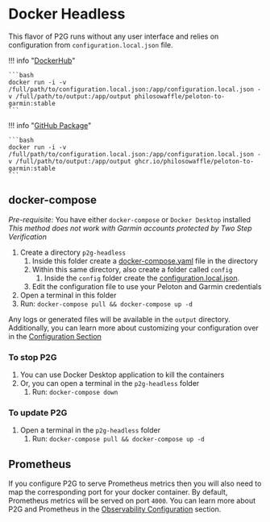 
# Docker Headless

This flavor of P2G runs without any user interface and relies on configuration from `configuration.local.json` file.

!!! info "[DockerHub](https://hub.docker.com/r/philosowaffle/peloton-to-garmin)"

    ```bash
    docker run -i -v /full/path/to/configuration.local.json:/app/configuration.local.json -v /full/path/to/output:/app/output philosowaffle/peloton-to-garmin:stable
    ```

!!! info "[GitHub Package](https://github.com/philosowaffle/peloton-to-garmin/pkgs/container/peloton-to-garmin)"

    ```bash
    docker run -i -v /full/path/to/configuration.local.json:/app/configuration.local.json -v /full/path/to/output:/app/output ghcr.io/philosowaffle/peloton-to-garmin:stable
    ```

## docker-compose

*Pre-requisite:* You have either `docker-compose` or `Docker Desktop` installed
*This method does not work with Garmin accounts protected by Two Step Verification*

1. Create a directory `p2g-headless`
    1. Inside this folder create a [docker-compose.yaml](https://github.com/philosowaffle/peloton-to-garmin/blob/master/docker/headless/docker-compose.yaml) file in the directory
    1. Within this same directory, also create a folder called `config`
        1. Inside the `config` folder create the [configuration.local.json](https://github.com/philosowaffle/peloton-to-garmin/blob/master/configuration.example.json).
    1. Edit the configuration file to use your Peloton and Garmin credentials
1. Open a terminal in this folder
1. Run: `docker-compose pull && docker-compose up -d`

Any logs or generated files will be available in the `output` directory.  Additionally, you can learn more about customizing your configuration over in the [Configuration Section](../configuration/index.md)

### To stop P2G

1. You can use Docker Desktop application to kill the containers
1. Or, you can open a terminal in the `p2g-headless` folder
    1. Run: `docker-compose down`

### To update P2G

1. Open a terminal in the `p2g-headless` folder
    1. Run: `docker-compose pull && docker-compose up -d`

## Prometheus

If you configure P2G to serve Prometheus metrics then you will also need to map the corresponding port for your docker container. By default, Prometheus metrics will be served on port `4000`. You can learn more about P2G and Prometheus in the [Observability Configuration](../configuration/index.md) section.
